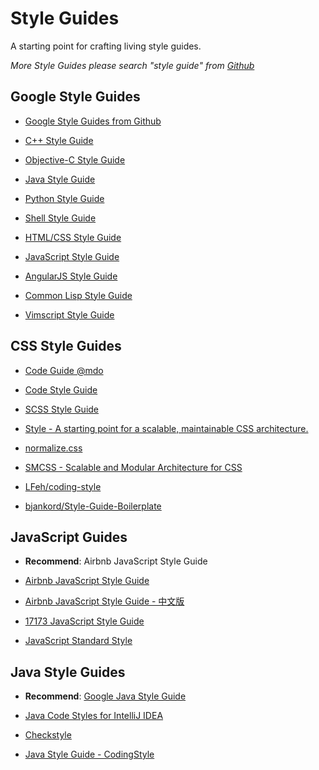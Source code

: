 # Style Guides

A starting point for crafting living style guides.

_More Style Guides please search "style guide" from [Github](https://github.com/)_

## Google Style Guides

* [Google Style Guides from Github](https://github.com/google/styleguide)

* [C++ Style Guide](http://google.github.io/styleguide/cppguide.html)
* [Objective-C Style Guide](http://google.github.io/styleguide/objcguide.xml)
* [Java Style Guide](http://google.github.io/styleguide/javaguide.html)
* [Python Style Guide](http://google.github.io/styleguide/pyguide.html)
* [Shell Style Guide](http://google.github.io/styleguide/shell.xml)
* [HTML/CSS Style Guide](http://google.github.io/styleguide/htmlcssguide.xml)
* [JavaScript Style Guide](http://google.github.io/styleguide/javascriptguide.xml)
* [AngularJS Style Guide](http://google.github.io/styleguide/angularjs-google-style.html)
* [Common Lisp Style Guide](http://google.github.io/styleguide/lispguide.xml)
* [Vimscript Style Guide](http://google.github.io/styleguide/vimscriptguide.xml)

## CSS Style Guides

* [Code Guide @mdo](https://github.com/mdo/code-guide)
* [Code Style Guide](https://github.com/paulmillr/code-style-guides)

* [SCSS Style Guide](https://github.com/timhartmann/Scss-Styleguide)
* [Style - A starting point for a scalable, maintainable CSS architecture.](https://github.com/bensmithett/style)
* [normalize.css](https://github.com/necolas/normalize.css)
* [SMCSS - Scalable and Modular Architecture for CSS](https://smacss.com/)
* [LFeh/coding-style](https://github.com/LFeh/coding-style)
* [bjankord/Style-Guide-Boilerplate](https://github.com/bjankord/Style-Guide-Boilerplate)

## JavaScript Guides

* **Recommend**: Airbnb JavaScript Style Guide

* [Airbnb JavaScript Style Guide](https://github.com/airbnb/javascript)
* [Airbnb JavaScript Style Guide - 中文版](https://github.com/sivan/javascript-style-guide/blob/master/es5/README.md)
* [17173 JavaScript Style Guide](https://github.com/hiwanz/javascript-style-reference)
* [JavaScript Standard Style](http://standardjs.com/)

## Java Style Guides

* **Recommend**: [Google Java Style Guide](http://google.github.io/styleguide/javaguide.html)

* [Java Code Styles for IntelliJ IDEA](https://github.com/square/java-code-styles)
* [Checkstyle](https://github.com/checkstyle/checkstyle)
* [Java Style Guide - CodingStyle](https://github.com/uhafner/codingstyle)